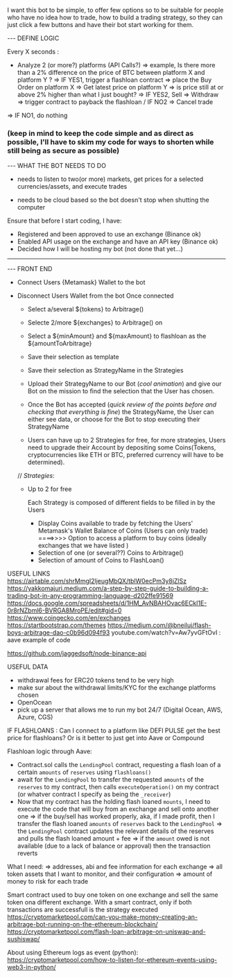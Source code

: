 I want this bot to be simple, to offer few options so to be suitable for people who have no idea
   how to trade, how to build a trading strategy, so they can just click a few buttons and have
   their bot start working for them.


--- DEFINE LOGIC

Every X seconds :

- Analyze 2 (or more?) platforms (API Calls?) => example, Is there more than a 2% difference on the price of BTC between platform X and platform Y ? => IF YES1, trigger a flashloan contract => place the Buy Order on platform X => Get latest price on platform Y => is price still at or above 2% higher than what I just bought? => IF YES2, Sell => Withdraw => trigger contract to payback the flashloan / IF NO2 => Cancel trade

=> IF NO1, do nothing


### (keep in mind to keep the code simple and as direct as possible, I'll have to skim my code for ways to shorten while still being as secure as possible)

--- WHAT THE BOT NEEDS TO DO

- needs to listen to two(or more) markets, get prices for a selected currencies/assets, and execute trades

- needs to be cloud based so the bot doesn't stop when shutting the computer

Ensure that before I start coding, I have:

- Registered and been approved to use an exchange (Binance ok)
- Enabled API usage on the exchange and have an API key (Binance ok)
- Decided how I will be hosting my bot (not done that yet...)


------------------------------


--- FRONT END

- Connect Users {Metamask} Wallet to the bot
- Disconnect Users Wallet from the bot
  Once connected
  - Select a/several ${tokens} to Arbitrage()
  - Selecte 2/more ${exchanges} to Arbitrage() on
  - Select a ${minAmount} and ${maxAmount} to flashloan as the ${amountToArbitrage}
  - Save their selection as template
  - Save their selection as StrategyName in the Strategies 
  - Upload their StrategyName to our Bot (*cool animation*) and give our Bot on the mission to find the selection that the User has chosen.

  - Once the Bot has accepted (*quick review of the points before and checking that everything is fine*) the StrategyName, the User can either see data, or choose for the Bot to stop executing their StrategyName

  - Users can have up to 2 Strategies for free, for more strategies, Users need to upgrade their Account by depositing some Coins(Tokens, cryptocurrencies like ETH or BTC, preferred currency will have to be determined).

  // *Strategies*:
  - Up to 2 for free

    Each Strategy is composed of different fields to be filled in by the Users
      - Display Coins available to trade by fetching the Users' Metamask's Wallet Balance of Coins
      (Users can only trade)
      ====>>>> Option to access a platform to buy coins (ideally exchanges that we have listed )
      - Selection of one (or several??) Coins to Arbitrage()
      - Selection of amount of Coins to FlashLoan()









USEFUL LINKS
https://airtable.com/shrMmgI2ljeugMbQX/tblW0ecPm3y8jZlSz
https://yakkomajuri.medium.com/a-step-by-step-guide-to-building-a-trading-bot-in-any-programming-language-d202ffe91569
https://docs.google.com/spreadsheets/d/1HM_AvNBAHOvac6ECkl1E-0r8rNZbml6-BVRGA8MroPE/edit#gid=0
https://www.coingecko.com/en/exchanges
https://startbootstrap.com/themes
https://medium.com/@bneiluj/flash-boys-arbitrage-dao-c0b96d094f93
youtube.com/watch?v=Aw7yvGFtOvI : aave example of code

https://github.com/jaggedsoft/node-binance-api

USEFUL DATA

- withdrawal fees for ERC20 tokens tend to be very high
- make sur about the withdrawal limits/KYC for the exchange platforms chosen
- OpenOcean
- pick up a server that allows me to run my bot 24/7 (Digital Ocean, AWS, Azure, CGS)

IF FLASHLOANS : Can I connect to a platform like DEFI PULSE get the best price for flashloans?
Or is it better to just get into Aave or Compound

Flashloan logic through Aave:

- Contract.sol calls the `LendingPool` contract, requesting a flash loan of a certain `amounts` of `reserves` using `flashloans()`
- await for the `LendingPool` to transfer the requested `amounts` of the `reserves` to my contract, then calls `executeOperation()` on my contract (or whatver contract I specify as being the `_receiver`)
- Now that my contract has the holding flash loaned `mounts`, I need to execute the code that will buy from an exchange and sell onto another one
  => if the buy/sell has worked properly, aka, if I made profit, then I transfer the flash loaned `amounts` of `reserves` back to the `LendingPool`
  => the `LendingPool` contract updates the relevant details of the reserves and pulls the flash loaned amount + fee
  => if the `amount` owed is not available (due to a lack of balance or approval) then the transaction reverts

What I need:
=> addresses, abi and fee information for each exchange
=> all token assets that I want to monitor, and their configuration
=> amount of money to risk for each trade

Smart contract used to buy one token on one exchange and sell the same token ona different exchange.
With a smart contract, only if both transactions are successfull is the strategy executed
https://cryptomarketpool.com/can-you-make-money-creating-an-arbitrage-bot-running-on-the-ethereum-blockchain/
https://cryptomarketpool.com/flash-loan-arbitrage-on-uniswap-and-sushiswap/

About using Ethereum logs as event (python):
https://cryptomarketpool.com/how-to-listen-for-ethereum-events-using-web3-in-python/


